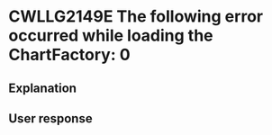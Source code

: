 # CWLLG2149E The following error occurred while loading the ChartFactory: 0

## Explanation

## User response